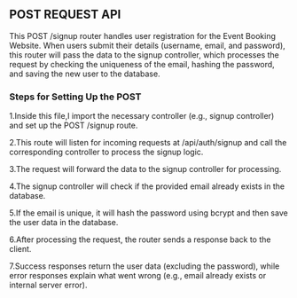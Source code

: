  ## POST REQUEST API ##

This POST /signup router handles user registration for the Event Booking Website. When users submit their details (username, email, and password), this router will pass the data to the signup controller, which processes the request by checking the uniqueness of the email, hashing the password, and saving the new user to the database.

### Steps for Setting Up the POST ###

1.Inside this file,I import the necessary controller (e.g., signup controller) and set up the POST /signup route.

2.This route will listen for incoming requests at /api/auth/signup and call the corresponding controller to process the signup logic.

3.The request will forward the data to the signup controller for processing.

4.The signup controller will check if the provided email already exists in the database.

5.If the email is unique, it will hash the password using bcrypt and then save the user data in the database.

6.After processing the request, the router sends a response back to the client.

7.Success responses return the user data (excluding the password), while error responses explain what went wrong (e.g., email already exists or internal server error).

